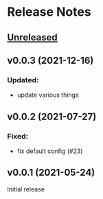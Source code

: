 # Release Notes

## [Unreleased](https://github.com/cuonggt/laravel-dibi/compare/v0.0.3...master)

## v0.0.3 (2021-12-16)
### Updated:
- update various things

## v0.0.2 (2021-07-27)
### Fixed:
- fix default config (#23)

## v0.0.1 (2021-05-24)
Initial release
